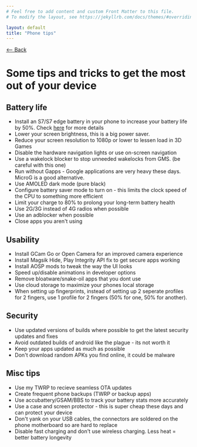 ```yaml
---
# Feel free to add content and custom Front Matter to this file.
# To modify the layout, see https://jekyllrb.com/docs/themes/#overriding-theme-defaults

layout: default
title: "Phone tips"
---
```

[ <-- Back](../)
# Some tips and tricks to get the most out of your device

## Battery life
- Install an S7/S7 edge battery in your phone to increase your battery life by 50%. Check [here](https://duckyb.github.io/BatteryMod/) for more details
- Lower your screen brightness, this is a big power saver.
- Reduce your screen resolution to 1080p or lower to lessen load in 3D Games
- Disable the hardware navigation lights or use on-screen navigation
- Use a wakelock blocker to stop unneeded wakelocks from GMS. (be careful with this one)
- Run without Gapps - Google applications are very heavy these days. MicroG is a good alternative. 
- Use AMOLED dark mode (pure black)
- Configure battery saver mode to turn on - this limits the clock speed of the CPU to something more efficient
- Limit your charge to 80% to prolong your long-term battery health
- Use 2G/3G instead of 4G radios when possible
- Use an adblocker when possible
- Close apps you aren't using

## Usability
- Install GCam Go or Open Camera for an improved camera experience
- Install Magsik Hide, Play Integrity API fix to get secure apps working
- Install AOSP mods to tweak the way the UI looks
- Speed up/disable animations in developer options
- Remove bloatware/snake-oil apps that you dont use
- Use cloud storage to maximize your phones local storage
- When setting up fingerprints, instead of setting up 2 seperate profiles for 2 fingers, use 1 profile for 2 fingers (50% for one, 50% for another).
  
## Security
- Use updated versions of builds where possible to get the latest security updates and fixes
- Avoid outdated builds of android like the plague - its not worth it
- Keep your apps updated as much as possible
- Don't download random APKs you find online, it could be malware

## Misc tips
- Use my TWRP to recieve seamless OTA updates
- Create frequent phone backups (TWRP or backup apps)
- Use accubattery/GSAM/BBS to track your battery stats more accurately
- Use a case and screen protector - this is super cheap these days and can protect your device
- Don't yank on your USB cables, the connectors are soldered on the phone motherboard so are hard to replace
- Disable fast charging and don't use wireless charging. Less heat = better battery longevity

